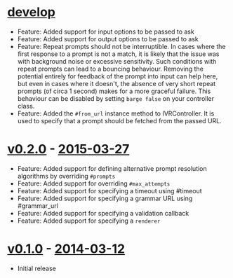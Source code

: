 # [develop](https://github.com/adhearsion/adhearsion-ivr)
  * Feature: Added support for input options to be passed to ask
  * Feature: Added support for output options to be passed to ask
  * Feature: Repeat prompts should not be interruptible. In cases where the first response to a prompt is not a match, it is likely that the issue was with background noise or excessive sensitivity. Such conditions with repeat prompts can lead to a bouncing behaviour. Removing the potential entirely for feedback of the prompt into input can help here, but even in cases where it doesn't, the absence of very short repeat prompts (of circa 1 second) makes for a more graceful failure. This behaviour can be disabled by setting `barge false` on your controller class.
  * Feature: Added the `#from_url` instance method to IVRController. It is used to specify that a prompt should be fetched from the passed URL.

# [v0.2.0](https://github.com/adhearsion/adhearsion-ivr/compare/0.1.0...0.2.0) - [2015-03-27](https://rubygems.org/gems/adhearsion-ivr/versions/0.2.0)
  * Feature: Added support for defining alternative prompt resolution algorithms by overriding `#prompts`
  * Feature: Added support for overriding `#max_attempts`
  * Feature: Added support for specifying a timeout using #timeout
  * Feature: Added support for specifying a grammar URL using #grammar_url
  * Feature: Added support for specifying a validation callback
  * Feature: Added support for specifying a `renderer`

# [v0.1.0](https://github.com/adhearsion/adhearsion-ivr/compare/2c7ff73f5d6471be23e291c7d6c7b61d0128e09a...0.1.0) - [2014-03-12](https://rubygems.org/gems/adhearsion-ivr/versions/0.1.0)
  * Initial release
